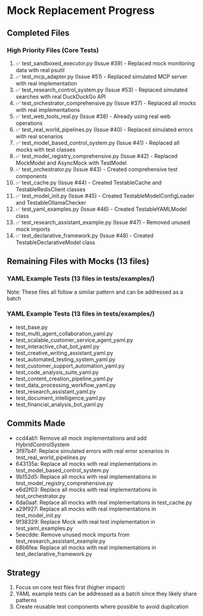 # Mock Replacement Progress

## Completed Files

### High Priority Files (Core Tests)
1. ✅ test_sandboxed_executor.py (Issue #39) - Replaced mock monitoring data with real psutil
2. ✅ test_mcp_adapter.py (Issue #51) - Replaced simulated MCP server with real implementation  
3. ✅ test_research_control_system.py (Issue #53) - Replaced simulated searches with real DuckDuckGo API
4. ✅ test_orchestrator_comprehensive.py (Issue #37) - Replaced all mocks with real implementations
5. ✅ test_web_tools_real.py (Issue #38) - Already using real web operations
6. ✅ test_real_world_pipelines.py (Issue #40) - Replaced simulated errors with real scenarios
7. ✅ test_model_based_control_system.py (Issue #41) - Replaced all mocks with test classes
8. ✅ test_model_registry_comprehensive.py (Issue #42) - Replaced MockModel and AsyncMock with TestModel
9. ✅ test_orchestrator.py (Issue #43) - Created comprehensive test components
10. ✅ test_cache.py (Issue #44) - Created TestableCache and TestableRedisClient classes
11. ✅ test_model_init.py (Issue #45) - Created TestableModelConfigLoader and TestableOllamaChecker
12. ✅ test_yaml_examples.py (Issue #46) - Created TestableYAMLModel class
13. ✅ test_research_assistant_example.py (Issue #47) - Removed unused mock imports
14. ✅ test_declarative_framework.py (Issue #48) - Created TestableDeclarativeModel class

## Remaining Files with Mocks (13 files)

### YAML Example Tests (13 files in tests/examples/)
Note: These files all follow a similar pattern and can be addressed as a batch

### YAML Example Tests (13 files in tests/examples/)
- test_base.py
- test_multi_agent_collaboration_yaml.py
- test_scalable_customer_service_agent_yaml.py
- test_interactive_chat_bot_yaml.py
- test_creative_writing_assistant_yaml.py
- test_automated_testing_system_yaml.py
- test_customer_support_automation_yaml.py
- test_code_analysis_suite_yaml.py
- test_content_creation_pipeline_yaml.py
- test_data_processing_workflow_yaml.py
- test_research_assistant_yaml.py
- test_document_intelligence_yaml.py
- test_financial_analysis_bot_yaml.py

## Commits Made

- ccd4ab1: Remove all mock implementations and add HybridControlSystem
- 3f97b4f: Replace simulated errors with real error scenarios in test_real_world_pipelines.py
- 643135a: Replace all mocks with real implementations in test_model_based_control_system.py
- 9b152d5: Replace all mocks with real implementations in test_model_registry_comprehensive.py
- e6d2f03: Replace all mocks with real implementations in test_orchestrator.py
- 6da0aaf: Replace all mocks with real implementations in test_cache.py
- a29f927: Replace all mocks with real implementations in test_model_init.py
- 9f38329: Replace Mock with real test implementation in test_yaml_examples.py
- 5eecdde: Remove unused mock imports from test_research_assistant_example.py
- 68b6fea: Replace all mocks with real implementations in test_declarative_framework.py

## Strategy

1. Focus on core test files first (higher impact)
2. YAML example tests can be addressed as a batch since they likely share patterns
3. Create reusable test components where possible to avoid duplication